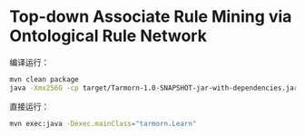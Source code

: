 # Top-down Associate Rule Mining via Ontological Rule Network


编译运行：
```bash
mvn clean package
java -Xmx256G -cp target/Tarmorn-1.0-SNAPSHOT-jar-with-dependencies.jar tarmorn.Learn
```

直接运行：
```bash
mvn exec:java -Dexec.mainClass="tarmorn.Learn"
```